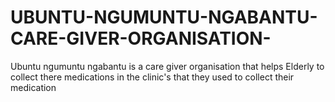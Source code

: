 # UBUNTU-NGUMUNTU-NGABANTU-CARE-GIVER-ORGANISATION-
Ubuntu ngumuntu ngabantu is a care giver organisation that helps Elderly to collect there medications in the clinic's that they used to collect their medication 
